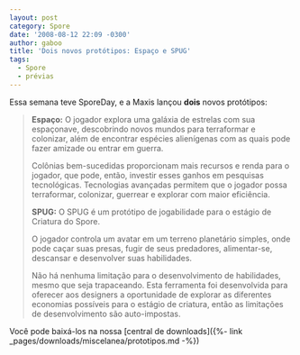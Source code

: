 ```yaml
---
layout: post
category: Spore
date: '2008-08-12 22:09 -0300'
author: gaboo
title: 'Dois novos protótipos: Espaço e SPUG'
tags:
  - Spore
  - prévias
---
```

Essa semana teve SporeDay, e a Maxis lançou **dois** novos protótipos:

> **Espaço:** O jogador explora uma galáxia de estrelas com sua espaçonave, descobrindo novos mundos para terraformar e colonizar, além de encontrar espécies alienígenas com as quais pode fazer amizade ou entrar em guerra.
>
>Colônias bem-sucedidas proporcionam mais recursos e renda para o jogador, que pode, então, investir esses ganhos em pesquisas tecnológicas. Tecnologias avançadas permitem que o jogador possa terraformar, colonizar, guerrear e explorar com maior eficiência.
>
> **SPUG:** O SPUG é um protótipo de jogabilidade para o estágio de Criatura do Spore.
>
> O jogador controla um avatar em um terreno planetário simples, onde pode caçar suas presas, fugir de seus predadores, alimentar-se, descansar e desenvolver suas habilidades.
> 
> Não há nenhuma limitação para o desenvolvimento de habilidades, mesmo que seja trapaceando. Esta ferramenta foi desenvolvida para oferecer aos designers a oportunidade de explorar as diferentes economias possíveis para o estágio de criatura, então as limitações de desenvolvimento são auto-impostas.

Você pode baixá-los na nossa [central de downloads]({%- link _pages/downloads/miscelanea/prototipos.md -%})
